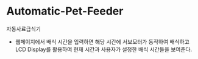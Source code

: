 # Automatic-Pet-Feeder
자동사료급식기
 - 웹페이지에서 배식 시간을 입력하면 해당 시간에 서보모터가 동작하여 배식하고 LCD Display를 활용하여 현재 시간과 사용자가 설정한 배식 시간들을 보여준다. 
